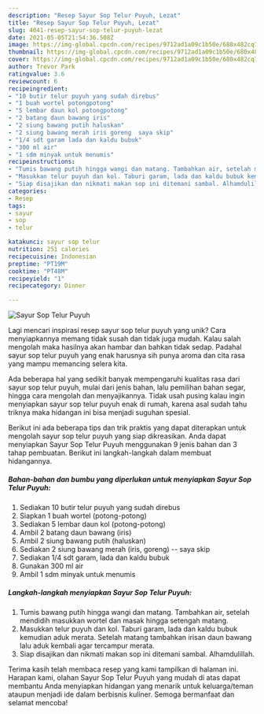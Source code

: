 ```yaml
---
description: "Resep Sayur Sop Telur Puyuh, Lezat"
title: "Resep Sayur Sop Telur Puyuh, Lezat"
slug: 4041-resep-sayur-sop-telur-puyuh-lezat
date: 2021-05-05T21:54:36.508Z
image: https://img-global.cpcdn.com/recipes/9712ad1a09c1b50e/680x482cq70/sayur-sop-telur-puyuh-foto-resep-utama.jpg
thumbnail: https://img-global.cpcdn.com/recipes/9712ad1a09c1b50e/680x482cq70/sayur-sop-telur-puyuh-foto-resep-utama.jpg
cover: https://img-global.cpcdn.com/recipes/9712ad1a09c1b50e/680x482cq70/sayur-sop-telur-puyuh-foto-resep-utama.jpg
author: Trevor Park
ratingvalue: 3.6
reviewcount: 6
recipeingredient:
- "10 butir telur puyuh yang sudah direbus"
- "1 buah wortel potongpotong"
- "5 lembar daun kol potongpotong"
- "2 batang daun bawang iris"
- "2 siung bawang putih haluskan"
- "2 siung bawang merah iris goreng  saya skip"
- "1/4 sdt garam lada dan kaldu bubuk"
- "300 ml air"
- "1 sdm minyak untuk menumis"
recipeinstructions:
- "Tumis bawang putih hingga wangi dan matang. Tambahkan air, setelah mendidih masukkan wortel dan masak hingga setengah matang."
- "Masukkan telur puyuh dan kol. Taburi garam, lada dan kaldu bubuk kemudian aduk merata. Setelah matang tambahkan irisan daun bawang lalu aduk kembali agar tercampur merata."
- "Siap disajikan dan nikmati makan sop ini ditemani sambal. Alhamdulillah."
categories:
- Resep
tags:
- sayur
- sop
- telur

katakunci: sayur sop telur 
nutrition: 251 calories
recipecuisine: Indonesian
preptime: "PT19M"
cooktime: "PT48M"
recipeyield: "1"
recipecategory: Dinner

---
```



![Sayur Sop Telur Puyuh](https://img-global.cpcdn.com/recipes/9712ad1a09c1b50e/680x482cq70/sayur-sop-telur-puyuh-foto-resep-utama.jpg)

Lagi mencari inspirasi resep sayur sop telur puyuh yang unik? Cara menyiapkannya memang tidak susah dan tidak juga mudah. Kalau salah mengolah maka hasilnya akan hambar dan bahkan tidak sedap. Padahal sayur sop telur puyuh yang enak harusnya sih punya aroma dan cita rasa yang mampu memancing selera kita.

Ada beberapa hal yang sedikit banyak mempengaruhi kualitas rasa dari sayur sop telur puyuh, mulai dari jenis bahan, lalu pemilihan bahan segar, hingga cara mengolah dan menyajikannya. Tidak usah pusing kalau ingin menyiapkan sayur sop telur puyuh enak di rumah, karena asal sudah tahu triknya maka hidangan ini bisa menjadi suguhan spesial.




Berikut ini ada beberapa tips dan trik praktis yang dapat diterapkan untuk mengolah sayur sop telur puyuh yang siap dikreasikan. Anda dapat menyiapkan Sayur Sop Telur Puyuh menggunakan 9 jenis bahan dan 3 tahap pembuatan. Berikut ini langkah-langkah dalam membuat hidangannya.

<!--inarticleads1-->

##### Bahan-bahan dan bumbu yang diperlukan untuk menyiapkan Sayur Sop Telur Puyuh:

1. Sediakan 10 butir telur puyuh yang sudah direbus
1. Siapkan 1 buah wortel (potong-potong)
1. Sediakan 5 lembar daun kol (potong-potong)
1. Ambil 2 batang daun bawang (iris)
1. Ambil 2 siung bawang putih (haluskan)
1. Sediakan 2 siung bawang merah (iris, goreng) -- saya skip
1. Sediakan 1/4 sdt garam, lada dan kaldu bubuk
1. Gunakan 300 ml air
1. Ambil 1 sdm minyak untuk menumis




<!--inarticleads2-->

##### Langkah-langkah menyiapkan Sayur Sop Telur Puyuh:

1. Tumis bawang putih hingga wangi dan matang. Tambahkan air, setelah mendidih masukkan wortel dan masak hingga setengah matang.
1. Masukkan telur puyuh dan kol. Taburi garam, lada dan kaldu bubuk kemudian aduk merata. Setelah matang tambahkan irisan daun bawang lalu aduk kembali agar tercampur merata.
1. Siap disajikan dan nikmati makan sop ini ditemani sambal. Alhamdulillah.




Terima kasih telah membaca resep yang kami tampilkan di halaman ini. Harapan kami, olahan Sayur Sop Telur Puyuh yang mudah di atas dapat membantu Anda menyiapkan hidangan yang menarik untuk keluarga/teman ataupun menjadi ide dalam berbisnis kuliner. Semoga bermanfaat dan selamat mencoba!
